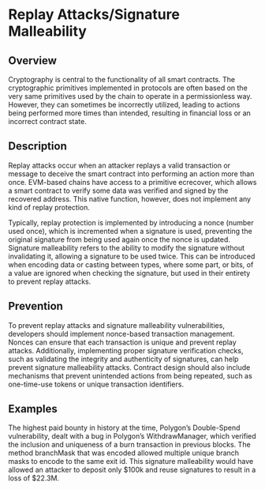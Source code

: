 # Replay Attacks/Signature Malleability

## Overview

Cryptography is central to the functionality of all smart contracts. The cryptographic primitives implemented in protocols are often based on the very same primitives used by the chain to operate in a permissionless way. However, they can sometimes be incorrectly utilized, leading to actions being performed more times than intended, resulting in financial loss or an incorrect contract state.

## Description

Replay attacks occur when an attacker replays a valid transaction or message to deceive the smart contract into performing an action more than once. EVM-based chains have access to a primitive ecrecover, which allows a smart contract to verify some data was verified and signed by the recovered address. This native function, however, does not implement any kind of replay protection.

Typically, replay protection is implemented by introducing a nonce (number used once), which is incremented when a signature is used, preventing the original signature from being used again once the nonce is updated. Signature malleability refers to the ability to modify the signature without invalidating it, allowing a signature to be used twice. This can be introduced when encoding data or casting between types, where some part, or bits, of a value are ignored when checking the signature, but used in their entirety to prevent replay attacks.

## Prevention

To prevent replay attacks and signature malleability vulnerabilities, developers should implement nonce-based transaction management. Nonces can ensure that each transaction is unique and prevent replay attacks. Additionally, implementing proper signature verification checks, such as validating the integrity and authenticity of signatures, can help prevent signature malleability attacks. Contract design should also include mechanisms that prevent unintended actions from being repeated, such as one-time-use tokens or unique transaction identifiers.

## Examples

The highest paid bounty in history at the time, Polygon’s Double-Spend vulnerability, dealt with a bug in Polygon’s WithdrawManager, which verified the inclusion and uniqueness of a burn transaction in previous blocks. The method branchMask that was encoded allowed multiple unique branch masks to encode to the same exit id. This signature malleability would have allowed an attacker to deposit only $100k and reuse signatures to result in a loss of $22.3M.
